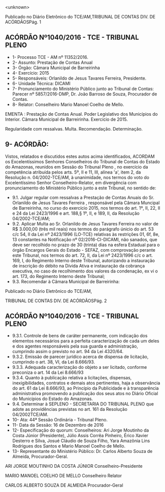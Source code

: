 &lt;unknown&gt;

Publicado  no  Diário Eletrônico do TCE/AM,TRIBUNAL DE CONTAS DIV. DE  ACÓRDÃOSPág. 1

## ACÓRDÃO Nº1040/2016 - TCE - TRIBUNAL PLENO

- 1- Processo TCE - AM nº 11352/2016.
- 2- Assunto: Prestação de Contas Anual
- 3- Órgão: Câmara Municipal de Barreirinha
- 4- Exercício: 2015
- 5- Responsáveis: Orlanildo de Jesus Tavares Ferreira, Presidente.
- 6- Unidade Técnica: DICAMI
- 7- Pronunciamento  do Ministério  Público  junto  ao Tribunal  de Contas: Parecer  nº 5857/2016-DMP, Dr. João Barroso de Souza, Procurador de Contas.
- 8- Relator: Conselheiro Mario Manoel Coelho de Mello.

EMENTA : Prestação de Contas Anual. Poder Legislativo dos Municípios do Interior. Câmara Municipal de Barreirinha. Exercício de 2015.

Regularidade com ressalvas. Multa. Recomendação. Determinação.

## 9- ACÓRDÃO:

Vistos, relatados e discutidos estes autos acima identificados, ACORDAM os Excelentíssimos Senhores Conselheiros do Tribunal de Contas do Estado do Amazonas, reunidos em Sessão do Tribunal Pleno , no exercício da competência atribuída pelos arts. 5º,  II e 11,  III, alínea 'a', item 2, da Resolução n. 04/2002-TCE/AM, à unanimidade, nos termos  do  voto  do  Excelentíssimo  Senhor  Conselheiro-Relator,  em  divergência  com pronunciamento do Ministério Público junto a este Tribunal, no sentido de:

- 9.1. Julgar regular com ressalvas a  Prestação de Contas Anuais do Sr. Orlanildo  de  Jesus  Tavares  Ferreira , responsável  pela Câmara Muncipal de Barreirinha, no curso do exercício 2015, nos termos do art. 1º,  II,  22,  II  e  24  da  Lei  2423/1996  e  art.  188,§  1º,  II,  e  189,  II,  da Resolução 04/2002-TCE/AM;
- 9.2. Aplicar Multa ao Sr. Orlanildo de Jesus Tavares Ferreira no valor de R$ 3.000,00 (três  mil  reais)  nos  termos do parágrafo únicio do art. 53 c/c 54, II da Lei nº 2423/1996 (LO-TCE) relativas às restrições 01, 6f, 8e, 13 constantes na Notificação nº 02/2016-CI-DICAMI, não sanados, que deve ser recolhido no prazo de 30 (trinta) dias na esfera Estadual para o órgão Encargos Gerais do Estado - SEFAZ, com comprovação perante este Tribunal, nos termos do art. 72, II, da Lei nº 2423/1996 c/c o  art.  169, I, do  Regimento  Interno  deste  Tribunal,  autorizando  a instauração  de  inscrição  do  débito  na  Dívida  Ativa  e  instauração  da cobrança executiva, no caso de recolhimento dos valores da condenação, ex vi o art. 173, do Regimento Interno deste Tribunal;
- 9.3. Recomendar à Câmara Municipal de Barreirinha:

Publicado  no  Diário Eletrônico do TCE/AM,

TRIBUNAL DE CONTAS DIV. DE  ACÓRDÃOSPág. 2

## ACÓRDÃO Nº1040/2016 - TCE - TRIBUNAL PLENO

- 9.3.1.  Controle de bens de caráter permanente, com indicação dos elementos  necessários  para  a  perfeita  caracterização  de cada um deles e dos agentes responsáveis pela sua guarda e administração, cumprindo assim o previsto no art. 94 da Lei 4320/64.
- 9.3.2.  Emissão de parecer jurídico acerca de dispensa de licitação, cumprindo o art. 38, VI, da Lei 8.666/93.
- 9.3.3.  Adequada caracterização do objeto a ser licitado, conforme preconiza o art. 14 da Lei 8.666/93
- 9.3.4.  Quanto à publicação relativa a licitações, dispensas, inexigibilidades, contratos e demais atos pertinentes, haja a observância  do  art.  61  da  Lei  8.666/93,  ao  Princípio  da Publicidade e à transparência administrativa promovendo a publicação dos seus atos no Diário Oficial do Municípios do Estado do Amazonas.
- 9.4. Determinar à  SEPLENO - SECRETARIA DO TRIBUNAL PLENO que adote  as  providências  previstas  no  art.  161  da  Resolução  04/2002TCE/AM.
- 10-  Ata: 44ª Sessão Ordinária - Tribunal Pleno.
- 11-  Data da Sessão: 16 de Dezembro de 2016
- 12-  Especificação  do  quorum: Conselheiros: Ari Jorge  Moutinho  da  Costa  Júnior (Presidente), Júlio Assis Corrêa Pinheiro, Érico Xavier Desterro e Silva, Josué Cláudio de Souza Filho, Yara Amazônia Lins Rodrigues dos Santos e Mario Manoel Coelho de Mello.
- 13-  Representante do Ministério Público: Dr. Carlos Alberto Souza de Almeida, Procurador-Geral.

ARI JORGE MOUTINHO DA COSTA JÚNIOR Conselheiro-Presidente

MARIO MANOEL COELHO DE MELLO Conselheiro Relator

CARLOS ALBERTO SOUZA DE ALMEIDA Procurador-Geral
